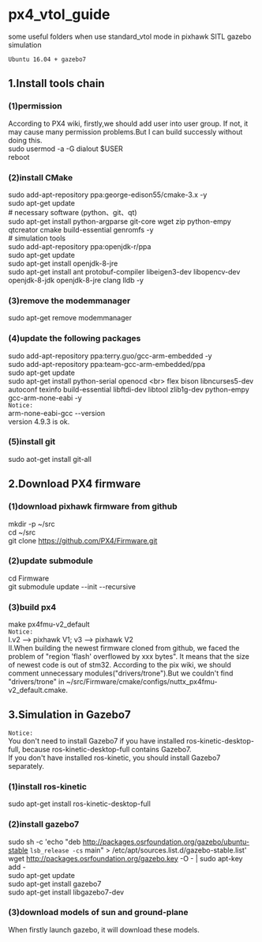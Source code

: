 # px4_vtol_guide
some useful folders when use standard_vtol mode in pixhawk SITL gazebo simulation

`Ubuntu 16.04 + gazebo7`<br>
## 1.Install tools chain<br>
### (1)permission<br>
According to PX4 wiki, firstly,we should add user into user group. If not, it may cause many permission problems.But I can build successly without doing this.<br>
  sudo usermod -a -G dialout $USER<br>
  reboot<br>
  
### (2)install CMake
  sudo add-apt-repository ppa:george-edison55/cmake-3.x -y<br>
  sudo apt-get update<br>
  \# necessary software (python、git、qt)<br>
  sudo apt-get install python-argparse git-core wget zip python-empy qtcreator cmake build-essential genromfs -y<br>
  \# simulation tools<br>
  sudo add-apt-repository ppa:openjdk-r/ppa<br>
  sudo apt-get update<br>
  sudo apt-get install openjdk-8-jre<br>
  sudo apt-get install ant protobuf-compiler libeigen3-dev libopencv-dev openjdk-8-jdk openjdk-8-jre clang lldb -y<br>

### (3)remove the modemmanager<br>
  sudo apt-get remove modemmanager<br>

### (4)update the following packages<br>
  sudo add-apt-repository ppa:terry.guo/gcc-arm-embedded -y<br>
  sudo add-apt-repository ppa:team-gcc-arm-embedded/ppa<br>
  sudo apt-get update<br>
  sudo apt-get install python-serial openocd \<br>
    flex bison libncurses5-dev autoconf texinfo build-essential libftdi-dev libtool zlib1g-dev python-empy gcc-arm-none-eabi -y<br>
 `Notice:`<br>
    arm-none-eabi-gcc --version<br>
    version 4.9.3 is ok.<br>

### (5)install git<br>
  sudo aot-get install git-all<br>

## 2.Download PX4 firmware<br>
### (1)download pixhawk firmware from github<br>
  mkdir -p ~/src<br>
  cd ~/src<br>
  git clone https://github.com/PX4/Firmware.git<br>
  
### (2)update submodule<br>
  cd Firmware<br>
  git submodule update --init --recursive<br>

### (3)build px4<br>
  make px4fmu-v2_default<br>
`Notice:` <br>
  I.v2 --> pixhawk V1; v3 --> pixhawk V2<br>
  II.When building the newest firmware cloned from github, we faced the problem of "region 'flash' overflowed by xxx bytes". It means that the size of newest code is out of stm32. According to the pix wiki, we should comment unnecessary modules("drivers/trone").But we couldn't find "drivers/trone" in ~/src/Firmware/cmake/configs/nuttx_px4fmu-v2_default.cmake.<br>
  
## 3.Simulation in Gazebo7<br>
`Notice:`<br>
You don't need to install Gazebo7 if you have installed ros-kinetic-desktop-full, because ros-kinetic-desktop-full contains Gazebo7.<br>
If you don't have installed ros-kinetic, you should install Gazebo7 separately.<br>
### (1)install ros-kinetic<br>
  sudo apt-get install ros-kinetic-desktop-full<br>
### (2)install gazebo7<br>
  sudo sh -c 'echo "deb http://packages.osrfoundation.org/gazebo/ubuntu-stable `lsb_release -cs` main" > /etc/apt/sources.list.d/gazebo-stable.list'<br>
  wget http://packages.osrfoundation.org/gazebo.key -O - | sudo apt-key add -<br>
  sudo apt-get update<br>
  sudo apt-get install gazebo7<br>
  sudo apt-get install libgazebo7-dev<br>
### (3)download models of sun and ground-plane<br>
When firstly launch gazebo, it will download these models.<br>
